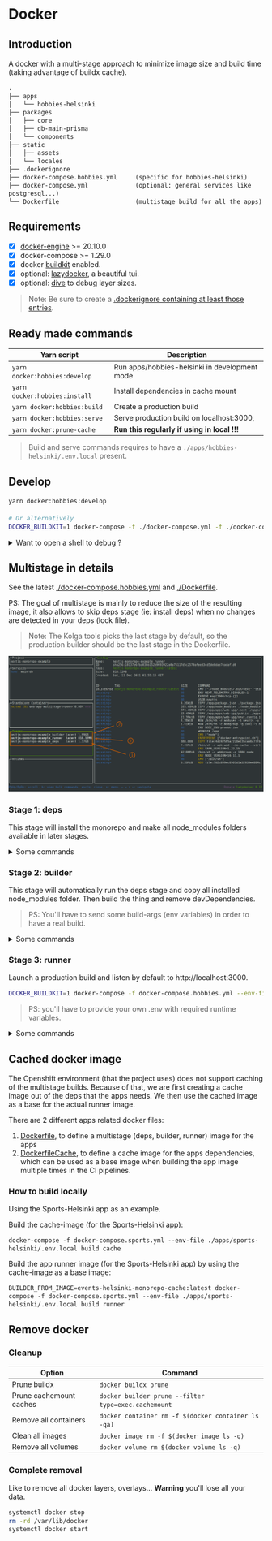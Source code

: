 # Docker

## Introduction

A docker with a multi-stage approach to minimize image size
and build time (taking advantage of buildx cache).

```
.
├── apps
│   └── hobbies-helsinki
├── packages
│   ├── core
│   ├── db-main-prisma
│   └── components
├── static
│   ├── assets
│   └── locales
├── .dockerignore
├── docker-compose.hobbies.yml     (specific for hobbies-helsinki)
├── docker-compose.yml             (optional: general services like postgresql...)
└── Dockerfile                     (multistage build for all the apps)
```

## Requirements

- [x] [docker-engine](https://docs.docker.com/get-docker) >= 20.10.0
- [x] docker-compose >= 1.29.0
- [x] docker [buildkit](https://docs.docker.com/develop/develop-images/build_enhancements) enabled.
- [x] optional: [lazydocker](https://github.com/jesseduffield/lazydocker), a beautiful tui.
- [x] optional: [dive](https://github.com/wagoodman/dive) to debug layer sizes.

> Note: Be sure to create a [.dockerignore containing at least those entries](https://github.com/City-of-Helsinki/events-helsinki-monorepo/blob/main/.dockerignore).

## Ready made commands

| Yarn script                   | Description                                   |
| ----------------------------- | --------------------------------------------- |
| `yarn docker:hobbies:develop` | Run apps/hobbies-helsinki in development mode |
| `yarn docker:hobbies:install` | Install dependencies in cache mount           |
| `yarn docker:hobbies:build`   | Create a production build                     |
| `yarn docker:hobbies:serve`   | Serve production build on localhost:3000,     |
| `yarn docker:prune-cache`     | **Run this regularly if using in local !!!**  |

> Build and serve commands requires to have a `./apps/hobbies-helsinki/.env.local` present.

## Develop

```bash
yarn docker:hobbies:develop

# Or alternatively
DOCKER_BUILDKIT=1 docker-compose -f ./docker-compose.yml -f ./docker-compose.hobbies.yml up develop
```

<details>
  <summary>Want to open a shell to debug ?</summary>
    
  ```bash
  DOCKER_BUILDKIT=1 docker-compose -f ./docker-compose.hobbies.yml run --rm develop sh
  ```
  
</details>

## Multistage in details

See the latest [./docker-compose.hobbies.yml](https://github.com/City-of-Helsinki/events-helsinki-monorepo/blob/main/docker-compose.hobbies.yml)
and [./Dockerfile](https://github.com/City-of-Helsinki/events-helsinki-monorepo/blob/main/docker-compose.hobbies.yml).

PS: The goal of multistage is mainly to reduce the size of the resulting image, it also allows to skip deps stage (ie: install deps) when no changes are detected in your deps (lock file).

> Note: The Kolga tools picks the last stage by default, so the production builder should be the last stage in the Dockerfile.

![Lazydocker multistage sizes](multistage-size.png)

### Stage 1: deps

This stage will install the monorepo and make all node_modules folders available in later
stages.

<details>
  <summary>Some commands</summary>
   
  To build it independently
    
  ```bash
  DOCKER_BUILDKIT=1 docker-compose -f docker-compose.hobbies.yml build --progress=tty deps
  # docker buildx bake -f docker-compose.hobbies.yml --progress=tty deps
  ```
    
  To force a rebuild
    
  ```bash
  DOCKER_BUILDKIT=1 docker-compose -f docker-compose.hobbies.yml build --no-cache --force-rm --progress=tty deps
  ```
    
  Want to open a shell into it ?
    
  ```bash
  DOCKER_BUILDKIT=1 docker-compose -f docker-compose.hobbies.yml run --rm deps sh
  ```

</details>

### Stage 2: builder

This stage will automatically run the deps stage and copy all installed node_modules folder.
Then build the thing and remove devDependencies.

> PS: You'll have to send some build-args (env variables) in order to have a real build.

<details>
  <summary>Some commands</summary>
  To build it independently
  
  ```bash
  DOCKER_BUILDKIT=1 docker-compose -f docker-compose.hobbies.yml build --progress=tty builder
  # docker buildx bake -f docker-compose.hobbies.yml --progress=tty builder
  ```
  
  To force a rebuild
  
  ```bash
  DOCKER_BUILDKIT=1 docker-compose -f docker-compose.hobbies.yml build --no-cache --force-rm --progress=tty builder
  ```
  
  Want to open a shell into it ?
  
  ```bash
  DOCKER_BUILDKIT=1 docker-compose -f docker-compose.hobbies.yml run --rm builder sh
  ```

</details>

### Stage 3: runner

Launch a production build and listen by default to http://localhost:3000.

```bash
DOCKER_BUILDKIT=1 docker-compose -f docker-compose.hobbies.yml --env-file .env.secret up runner
```

> PS: you'll have to provide your own .env with required runtime variables.

<details>
  <summary>Some commands</summary>
  To build it independently
  
  ```bash
  DOCKER_BUILDKIT=1 docker-compose -f docker-compose.hobbies.yml build --progress=tty runner
  # docker buildx bake -f docker-compose.hobbies.yml --progress=tty runner
  ```
  
  To force a rebuild
  
  ```bash
  DOCKER_BUILDKIT=1 docker-compose -f docker-compose.hobbies.yml build --no-cache --force-rm --progress=tty runner
  ```
  
  Want to open a shell into it ?
  
  ```bash
  DOCKER_BUILDKIT=1 docker-compose -f docker-compose.hobbies.yml run --rm runner sh
  ```
  
</details>

## Cached docker image

The Openshift environment (that the project uses) does not support caching of the multistage builds. Because of that, we are first creating a cache image out of the deps that the apps needs. We then use the cached image as a base for the actual runner image.

There are 2 different apps related docker files:

1. [Dockerfile](../../Dockerfile), to define a multistage (deps, builder, runner) image for the apps
2. [DockerfileCache](../../DockerfileCache), to define a cache image for the apps dependencies, which can be used as a base image when building the app image multiple times in the CI pipelines.

### How to build locally

Using the Sports-Helsinki app as an example.

Build the cache-image (for the Sports-Helsinki app):

```
docker-compose -f docker-compose.sports.yml --env-file ./apps/sports-helsinki/.env.local build cache
```

Build the app runner image (for the Sports-Helsinki app) by using the cache-image as a base image:

```
BUILDER_FROM_IMAGE=events-helsinki-monorepo-cache:latest docker-compose -f docker-compose.sports.yml --env-file ./apps/sports-helsinki/.env.local build runner
```

## Remove docker

### Cleanup

| Option                  | Command                                              |
| ----------------------- | ---------------------------------------------------- |
| Prune buildx            | `docker buildx prune`                                |
| Prune cachemount caches | `docker builder prune --filter type=exec.cachemount` |
| Remove all containers   | `docker container rm -f $(docker container ls -qa)`  |
| Clean all images        | `docker image rm -f $(docker image ls -q)`           |
| Remove all volumes      | `docker volume rm $(docker volume ls -q)`            |

### Complete removal

Like to remove all docker layers, overlays... **Warning** you'll lose all your data.

```bash
systemctl docker stop
rm -rd /var/lib/docker
systemctl docker start
```
